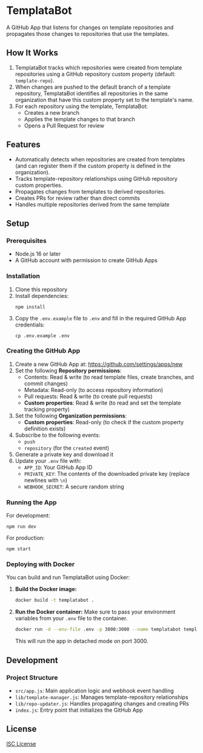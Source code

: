 # TemplataBot

A GitHub App that listens for changes on template repositories and propagates those changes to repositories that use the templates.

## How It Works

1. TemplataBot tracks which repositories were created from template repositories using a GitHub repository custom property (default: `template-repo`).
2. When changes are pushed to the default branch of a template repository, TemplataBot identifies all repositories in the same organization that have this custom property set to the template's name.
3. For each repository using the template, TemplataBot:
   - Creates a new branch
   - Applies the template changes to that branch
   - Opens a Pull Request for review

## Features

- Automatically detects when repositories are created from templates (and can register them if the custom property is defined in the organization).
- Tracks template-repository relationships using GitHub repository custom properties.
- Propagates changes from templates to derived repositories.
- Creates PRs for review rather than direct commits
- Handles multiple repositories derived from the same template

## Setup

### Prerequisites

- Node.js 16 or later
- A GitHub account with permission to create GitHub Apps

### Installation

1. Clone this repository
2. Install dependencies:
   ```
   npm install
   ```
3. Copy the `.env.example` file to `.env` and fill in the required GitHub App credentials:
   ```
   cp .env.example .env
   ```

### Creating the GitHub App

1. Create a new GitHub App at: https://github.com/settings/apps/new
2. Set the following **Repository permissions**:
   - Contents: Read & write (to read template files, create branches, and commit changes)
   - Metadata: Read-only (to access repository information)
   - Pull requests: Read & write (to create pull requests)
   - **Custom properties**: Read & write (to read and set the template tracking property)
3. Set the following **Organization permissions**:
   - **Custom properties**: Read-only (to check if the custom property definition exists)
4. Subscribe to the following events:
   - `push`
   - `repository` (for the `created` event)
4. Generate a private key and download it
5. Update your `.env` file with:
   - `APP_ID`: Your GitHub App ID
   - `PRIVATE_KEY`: The contents of the downloaded private key (replace newlines with `\n`)
   - `WEBHOOK_SECRET`: A secure random string

### Running the App

For development:
```
npm run dev
```

For production:
```
npm start
```

### Deploying with Docker

You can build and run TemplataBot using Docker:

1.  **Build the Docker image:**
    ```sh
    docker build -t templatabot .
    ```

2.  **Run the Docker container:**
    Make sure to pass your environment variables from your `.env` file to the container.
    ```sh
    docker run -d --env-file .env -p 3000:3000 --name templatabot templatabot
    ```
    This will run the app in detached mode on port 3000.

## Development

### Project Structure

- `src/app.js`: Main application logic and webhook event handling
- `lib/template-manager.js`: Manages template-repository relationships
- `lib/repo-updater.js`: Handles propagating changes and creating PRs
- `index.js`: Entry point that initializes the GitHub App

## License

[ISC License](LICENSE)